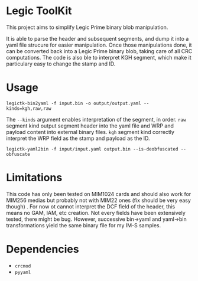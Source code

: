 # Legic ToolKit
This project aims to simplify Legic Prime binary blob manipulation.

It is able to parse the header and subsequent segments, and dump it into a yaml file strucure for easier manipulation. Once those manipulations done, it can be converted back into a Legic Prime binary blob, taking care of all CRC computations. The code is also ble to interpret KGH segment, which make it particulary easy to change the stamp and ID.

# Usage

```
legictk-bin2yaml -f input.bin -o output/output.yaml --kinds=kgh,raw,raw
```

The `--kinds` argument enables interpretation of the segment, in order. `raw` segment kind output segment header into the yaml file and WRP and payload content into external binary files. `kgh` segment kind correctly interpret the WRP field as the stamp and payload as the ID.

```
legictk-yaml2bin -f input/input.yaml output.bin --is-deobfuscated --obfuscate
```

# Limitations
This code has only been tested on MIM1024 cards and should also work for MIM256 medias but probably not with MIM22 ones (fix should be very easy though) . For now ot cannot interpret the DCF field of the header, this means no GAM, IAM, etc creation. Not every fields have been extensively tested, there might be bug. However, successive bin->yaml and yaml->bin transformations yield the same binary file for my IM-S samples.

# Dependencies
* `crcmod`
* `pyyaml`
